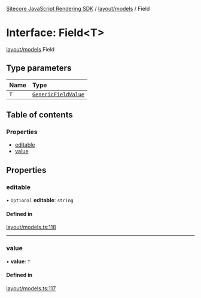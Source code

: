 [Sitecore JavaScript Rendering SDK](../README.md) / [layout/models](../modules/layout_models.md) / Field

# Interface: Field<T\>

[layout/models](../modules/layout_models.md).Field

## Type parameters

| Name | Type |
| :------ | :------ |
| `T` | [`GenericFieldValue`](../modules/layout_models.md#genericfieldvalue) |

## Table of contents

### Properties

- [editable](layout_models.Field.md#editable)
- [value](layout_models.Field.md#value)

## Properties

### editable

• `Optional` **editable**: `string`

#### Defined in

[layout/models.ts:118](https://github.com/Sitecore/jss/blob/c1078945/packages/sitecore-jss/src/layout/models.ts#L118)

___

### value

• **value**: `T`

#### Defined in

[layout/models.ts:117](https://github.com/Sitecore/jss/blob/c1078945/packages/sitecore-jss/src/layout/models.ts#L117)
